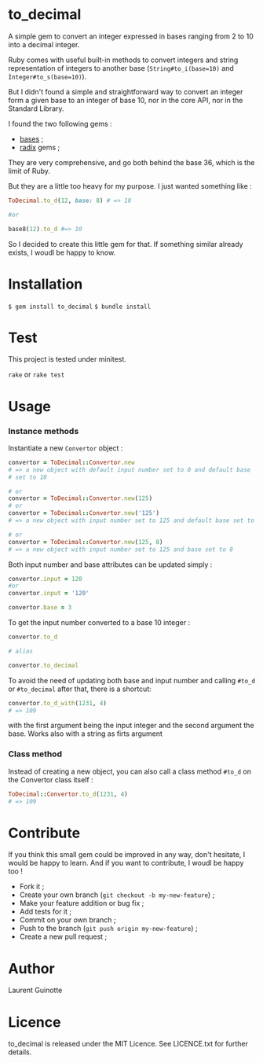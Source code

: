 # to_decimal

A simple gem to convert an integer expressed in bases
ranging from 2 to 10 into a decimal integer.

Ruby comes with useful built-in methods to convert integers and string
representation of integers to another base (`String#to_i(base=10)` and 
`Ìnteger#to_s(base=10)`).

But I didn't found a simple and straightforward way to convert an integer
form a given base to an integer of base 10, nor in the core API, nor in the
Standard Library.

I found the two following gems :
- [bases](https://github.com/whatyouhide/bases) ;
- [radix](https://github.com/rubyworks/radix) gems ;

They are very comprehensive, and go both behind the base 36, which is the limit
of Ruby.

But they are a little too heavy for my purpose. I just wanted something like :

```ruby
ToDecimal.to_d(12, base: 8) # => 10

#or

base8(12).to_d #=> 10
```

So I decided to create this little gem for that. If something similar already
exists, I woudl be happy to know.


# Installation

`$ gem install to_decimal`
`$ bundle install`

# Test

This project is tested under minitest.

`rake` or `rake test`

# Usage

### Instance methods

Instantiate a new `Convertor` object :

```ruby
convertor = ToDecimal::Convertor.new
# => a new object with default input number set to 0 and default base 
# set to 10

# or
convertor = ToDecimal::Convertor.new(125)
# or
convertor = ToDecimal::Convertor.new('125')
# => a new object with input number set to 125 and default base set to 10

# or
convertor = ToDecimal::Convertor.new(125, 8)
# => a new object with input number set to 125 and base set to 8
```

Both input number and base attributes can be updated simply :

```ruby
convertor.input = 120
#or
convertor.input = '120'

convertor.base = 3
```

To get the input number converted to a base 10 integer :

```ruby
convertor.to_d

# alias

convertor.to_decimal
```

To avoid the need of updating both base and input number and calling `#to_d` or 
`#to_decimal` after that, there is a shortcut:

```ruby
convertor.to_d_with(1231, 4)
# => 109
```

with the first argument being the input integer and the second argument the
base. Works also with a string as firts argument


### Class method

Instead of creating a new object, you can also call a class method `#to_d` on
the Convertor class itself :

```ruby
ToDecimal::Convertor.to_d(1231, 4)
# => 109
```

# Contribute

If you think this small gem could be improved in any way, don't hesitate,
I would be happy to learn. And if you want to contribute, I woudl be happy too !

- Fork it ;
- Create your own branch (`git checkout -b my-new-feature`) ;
- Make your feature addition or bug fix ;
- Add tests for it ;
- Commit on your own branch ;
- Push to the branch (`git push origin my-new-feature`) ;
- Create a new pull request ;

# Author

Laurent Guinotte


# Licence

to_decimal is released under the MIT Licence. See LICENCE.txt
for further details.
